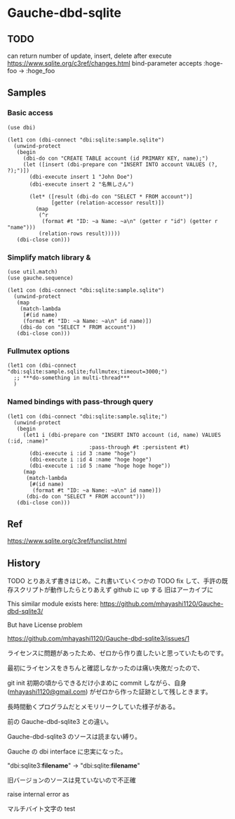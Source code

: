 # Gauche-dbd-sqlite

## TODO


can return number of update, insert, delete after execute https://www.sqlite.org/c3ref/changes.html
bind-parameter accepts :hoge-foo -> :hoge\_foo 


## Samples

### Basic access

```
(use dbi)

(let1 con (dbi-connect "dbi:sqlite:sample.sqlite")
  (unwind-protect
   (begin
     (dbi-do con "CREATE TABLE account (id PRIMARY KEY, name);")
     (let ([insert (dbi-prepare con "INSERT INTO account VALUES (?, ?);")])
       (dbi-execute insert 1 "John Doe")
       (dbi-execute insert 2 "名無しさん")

       (let* ([result (dbi-do con "SELECT * FROM account")]
              [getter (relation-accessor result)])
         (map
          (^r
           (format #t "ID: ~a Name: ~a\n" (getter r "id") (getter r "name")))
          (relation-rows result)))))
   (dbi-close con)))

```

### Simplify match library & <sequence>
 

```
(use util.match)
(use gauche.sequence)

(let1 con (dbi-connect "dbi:sqlite:sample.sqlite")
  (unwind-protect
   (map
    (match-lambda
     [#(id name)
     (format #t "ID: ~a Name: ~a\n" id name)])
    (dbi-do con "SELECT * FROM account"))
   (dbi-close con)))

```

### Fullmutex options

```
(let1 con (dbi-connect "dbi:sqlite:sample.sqlite;fullmutex;timeout=3000;")
  ;; ***do-something in multi-thread***
  )
```

### Named bindings with pass-through query

```
(let1 con (dbi-connect "dbi:sqlite:sample.sqlite;")
  (unwind-protect
   (begin
     (let1 i (dbi-prepare con "INSERT INTO account (id, name) VALUES (:id, :name)"
                          :pass-through #t :persistent #t)
       (dbi-execute i :id 3 :name "hoge")
       (dbi-execute i :id 4 :name "hoge hoge")
       (dbi-execute i :id 5 :name "hoge hoge hoge"))
     (map
      (match-lambda
       [#(id name)
        (format #t "ID: ~a Name: ~a\n" id name)])
      (dbi-do con "SELECT * FROM account")))
   (dbi-close con)))
```


## Ref

https://www.sqlite.org/c3ref/funclist.html



## History

TODO とりあえず書きはじめ。これ書いていくつかの TODO fix して、手許の既存スクリプトが動作したらとりあえず github に up する
旧はアーカイブに

This similar module exists here:
https://github.com/mhayashi1120/Gauche-dbd-sqlite3/

But have License problem 

https://github.com/mhayashi1120/Gauche-dbd-sqlite3/issues/1

ライセンスに問題があったため、ゼロから作り直したいと思っていたものです。

最初にライセンスをきちんと確認しなかったのは痛い失敗だったので、

git init 初期の頃からできるだけ小まめに commit しながら、自身 (mhayashi1120@gmail.com) がゼロから作った証跡として残しときます。

長時間動くプログラムだとメモリリークしていた様子がある。

前の Gauche-dbd-sqlite3 との違い。

Gauche-dbd-sqlite3 のソースは読まない縛り。

Gauche の dbi interface に忠実になった。

"dbi:sqlite3:**filename**" -> "dbi:sqlite:**filename**"

旧バージョンのソースは見ていないので不正確


raise internal error as <sqlite-error>

マルチバイト文字の test
